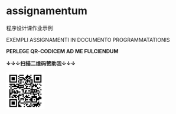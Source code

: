 # assignamentum
程序设计课作业示例

EXEMPLI ASSIGNAMENTI IN DOCUMENTO PROGRAMMATATIONIS

**PERLEGE QR-CODICEM AD ME FULCIENDUM**

**↓↓↓扫描二维码赞助我↓↓↓**

![avatar](https://github.com/KotobaSuke/assignamentum/blob/main/patron_code.png)
